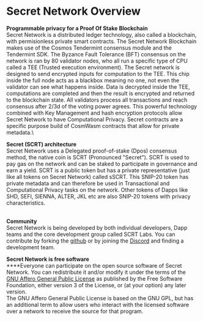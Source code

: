 # Secret Network Overview

**Programmable privacy for a Proof Of Stake Blockchain**\
Secret Network is a distributed ledger technology, also called a blockchain, with permisionless private smart contracts. The Secret Network Blockchain makes use of the Cosmos Tendermint consensus module and the Tendermint SDK. The Byzance Fault Tolerance (BFT) consensus on the network is ran by 80 validator nodes, who all run a specific type of CPU called a TEE (Trusted execution environment). The Secret network is designed to send encrypted inputs for computation to the TEE. This chip inside the full node acts as a blackbox meaning no one, not even the validator can see what happens inside. Data is decrypted inside the TEE, computations are completed and then the result is encrypted and returned to the blockchain state. All validators process all transactions and reach consensus after 2/3d of the voting power agrees. This powerful technology combined with Key Management and hash encryption protocols allow Secret Network to have Computational Privacy. Secret contracts are a specific purpose build of CosmWasm contracts that allow for private metadata.\


**Secret (SCRT) architecture**\
Secret Network uses a Delegated proof-of-stake (Dpos) consensus method, the native coin is SCRT (Pronounced "Secret"). SCRT is used to pay gas on the network and can be staked to participate in governance and earn a yield. SCRT is a public token but has a private representative (just like all tokens on Secret Network) called sSCRT. This SNIP-20 token has private metadata and can therefore be used in Transactional and Computational Privacy tasks on the network. Other tokens of Dapps like SHD, SEFI, SIENNA, ALTER, JKL etc are also SNIP-20 tokens with privacy characteristics.

\
**Community**\
Secret Network is being developed by both individual developers, Dapp teams and the core development group called SCRT Labs. You can contribute by forking the [github](https://github.com/scrtlabs/SecretNetwork) or by joining the [Discord](https://chat.scrt.network) and finding a development team.

**Secret Network is free software**\
****Everyone can participate on the open source software of Secret Network. You can redistribute it and/or modify it under the terms of the [GNU Affero General Public License](https://github.com/SecretFoundation/docs/blob/main/LICENSE) as published by the Free Software Foundation, either version 3 of the License, or (at your option) any later version. \
The GNU Affero General Public License is based on the GNU GPL, but has an additional term to allow users who interact with the licensed software over a network to receive the source for that program.

##



### &#x20;
